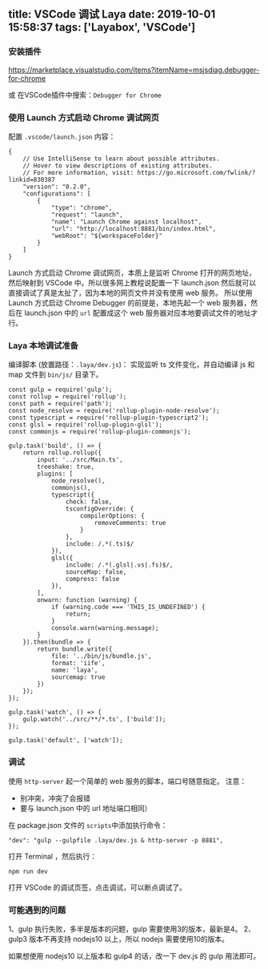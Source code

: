 title: VSCode 调试 Laya
date: 2019-10-01 15:58:37
tags: ['Layabox', 'VSCode']
---

### 安装插件
https://marketplace.visualstudio.com/items?itemName=msjsdiag.debugger-for-chrome

或 在VSCode插件中搜索：`Debugger for Chrome`
<!-- more -->
### 使用 Launch 方式启动 Chrome 调试网页
配置 `.vscode/launch.json` 内容：
```
{
    // Use IntelliSense to learn about possible attributes.
    // Hover to view descriptions of existing attributes.
    // For more information, visit: https://go.microsoft.com/fwlink/?linkid=830387
    "version": "0.2.0",
    "configurations": [
        {
            "type": "chrome",
            "request": "launch",
            "name": "Launch Chrome against localhost",
            "url": "http://localhost:8881/bin/index.html",
            "webRoot": "${workspaceFolder}"
        }
    ]
}
```
Launch 方式启动 Chrome 调试网页，本质上是监听 Chrome 打开的网页地址，然后映射到 VSCode 中。所以很多网上教程说配置一下 launch.json 然后就可以直接调试了真是太扯了，因为本地的网页文件并没有使用 web 服务。
所以使用 Launch 方式启动 Chrome Debugger 的前提是，本地先起一个 web 服务器，然后在 launch.json 中的 `url` 配置成这个 web 服务器对应本地要调试文件的地址才行。

### Laya 本地调试准备
编译脚本 (放置路径：`.laya/dev.js`)：
实现监听 ts 文件变化，并自动编译 js 和 map 文件到 `bin/js/` 目录下。
```
const gulp = require('gulp');
const rollup = require('rollup');
const path = require('path');
const node_resolve = require('rollup-plugin-node-resolve');
const typescript = require('rollup-plugin-typescript2');
const glsl = require('rollup-plugin-glsl');
const commonjs = require('rollup-plugin-commonjs');

gulp.task('build', () => {
    return rollup.rollup({
        input: '../src/Main.ts',
        treeshake: true,
        plugins: [
            node_resolve(),
            commonjs(),
            typescript({
                check: false,
                tsconfigOverride: {
                    compilerOptions: {
                        removeComments: true
                    }
                },
                include: /.*(.ts)$/
            }),
            glsl({
                include: /.*(.glsl|.vs|.fs)$/,
                sourceMap: false,
                compress: false
            }),
        ],
        onwarn: function (warning) {
            if (warning.code === 'THIS_IS_UNDEFINED') {
                return;
            }
            console.warn(warning.message);
        }
    }).then(bundle => {
        return bundle.write({
            file: '../bin/js/bundle.js',
            format: 'iife',
            name: 'laya',
            sourcemap: true
        })
    });
});

gulp.task('watch', () => {
    gulp.watch('../src/**/*.ts', ['build']);
});

gulp.task('default', ['watch']);
```

### 调试
使用 `http-server` 起一个简单的 web 服务的脚本，端口号随意指定。
注意：
- 别冲突，冲突了会报错
- 要与 launch.json 中的 url 地址端口相同）

在 package.json 文件的 `scripts`中添加执行命令：
```
"dev": "gulp --gulpfile .laya/dev.js & http-server -p 8881",
```
打开 Terminal ，然后执行：
```
npm run dev
```

打开 VSCode 的调试页签，点击调试，可以断点调试了。

### 可能遇到的问题
1、gulp 执行失败，多半是版本的问题，gulp 需要使用3的版本，最新是4。
2、gulp3 版本不再支持 nodejs10 以上，所以 nodejs 需要使用10的版本。

如果想使用 nodejs10 以上版本和 gulp4 的话，改一下 dev.js 的 gulp 用法即可。